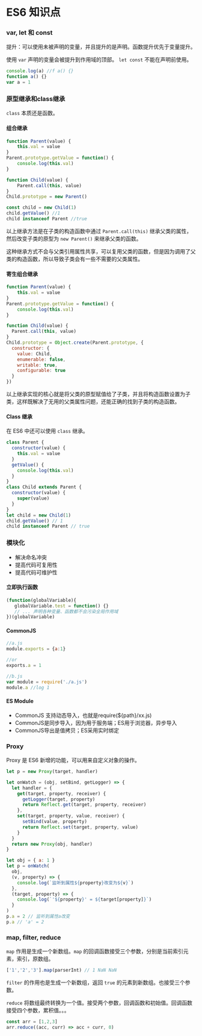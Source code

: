 # ES6 知识点

### var, let 和 const

提升：可以使用未被声明的变量，并且提升的是声明。函数提升优先于变量提升。

使用 `var` 声明的变量会被提升到作用域的顶部。 `let const` 不能在声明前使用。

```javascript
console.log(a) //f a() {}
function a() {}
var a = 1
```

### 原型继承和class继承

`class` 本质还是函数。

#### 组合继承

```javascript
function Parent(value) {
    this.val = value
}
Parent.prototype.getValue = function() {
    console.log(this.val)
}

function Child(value) {
    Parent.call(this, value)
}
Child.prototype = new Parent()

const child = new Child(1)
child.getValue() //1
child instanceof Parent //true
```

以上继承方法是在子类的构造函数中通过 `Parent.call(this)` 继承父类的属性，然后改变子类的原型为 `new Parent()` 来继承父类的函数。

这种继承方式不会与父类引用属性共享，可以复用父类的函数，但是因为调用了父类的构造函数，所以导致子类会有一些不需要的父类属性。

#### 寄生组合继承

```javascript
function Parent(value) {
    this.val = value
}
Parent.prototype.getValue = function() {
    console.log(this.val)
}

function Child(value) {
  Parent.call(this, value)
}
Child.prototype = Object.create(Parent.prototype, {
  constructor: {
    value: Child,
    enumerable: false,
    writable: true,
    configurable: true
  }
})
```

以上继承实现的核心就是将父类的原型赋值给了子类，并且将构造函数设置为子类，这样既解决了无用的父类属性问题，还能正确的找到子类的构造函数。

#### Class 继承

在 ES6 中还可以使用 `class` 继承。

```javascript
class Parent {
  constructor(value) {
    this.val = value
  }
  getValue() {
    console.log(this.val)
  }
}
class Child extends Parent {
  constructor(value) {
    super(value)
  }
}
let child = new Child(1)
child.getValue() // 1
child instanceof Parent // true
```

### 模块化

* 解决命名冲突
* 提高代码可复用性
* 提高代码可维护性

#### 立即执行函数

```javascript
(function(globalVariable){
   globalVariable.test = function() {}
   // ... 声明各种变量、函数都不会污染全局作用域
})(globalVariable)
```

#### CommonJS

```javascript
//a.js
module.exports = {a:1}

//or
exports.a = 1

//b.js
var module = require('./a.js')
module.a //log 1
```

#### ES Module

* CommonJS 支持动态导入，也就是require\(${path}/xx.js\)
* CommonJS是同步导入，因为用于服务端；ES用于浏览器，异步导入
* CommonJS导出是值拷贝；ES采用实时绑定

### Proxy

Proxy 是 ES6 新增的功能，可以用来自定义对象的操作。

```javascript
let p = new Proxy(target, handler)
```

```javascript
let onWatch = (obj, setBind, getLogger) => {
  let handler = {
    get(target, property, receiver) {
      getLogger(target, property)
      return Reflect.get(target, property, receiver)
    },
    set(target, property, value, receiver) {
      setBind(value, property)
      return Reflect.set(target, property, value)
    }
  }
  return new Proxy(obj, handler)
}

let obj = { a: 1 }
let p = onWatch(
  obj,
  (v, property) => {
    console.log(`监听到属性${property}改变为${v}`)
  },
  (target, property) => {
    console.log(`'${property}' = ${target[property]}`)
  }
)
p.a = 2 // 监听到属性a改变
p.a // 'a' = 2
```

### map, filter, reduce

`map` 作用是生成一个新数组。`map` 的回调函数接受三个参数，分别是当前索引元素，索引，原数组。

```javascript
['1','2','3'].map(parserInt) // 1 NaN NaN
```

`filter` 的作用也是生成一个新数组，返回 `true` 的元素到新数组。也接受三个参数。

`reduce` 将数组最终转换为一个值。接受两个参数，回调函数和初始值。回调函数接受四个参数，累积值。。。

```javascript
const arr = [1,2,3]
arr.reduce((acc, curr) => acc + curr, 0)
```



